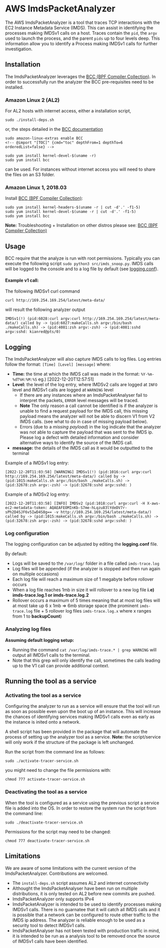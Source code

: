 # AWS ImdsPacketAnalyzer

The AWS ImdsPacketAnalyzer is a tool that traces TCP interactions with the EC2 Instance Metadata Service (IMDS). This can assist in identifying the processes making IMDSv1 calls on a host. Traces contain the `pid`, the `argv` used to launch the process, and the parent `pids` up to four levels deep. This information allow you to identify a Process making IMDSv1 calls for further investigation. 


## Installation
The ImdsPacketAnalyzer leverages the [BCC (BPF Compiler Collection)](https://github.com/iovisor/bcc). In order to successfully run the analyzer the BCC pre-requisites need to be installed.  

### Amazon Linux 2 (AL2)
For AL2 hosts with internet access, either a installation script,
```
sudo ./install-deps.sh
```
or, the steps detailed in the [BCC documentation](https://github.com/iovisor/bcc/blob/master/INSTALL.md#Amazon-Linux-2---Binary)

```
sudo amazon-linux-extras enable BCC
<!-- @import "[TOC]" {cmd="toc" depthFrom=1 depthTo=6 orderedList=false} -->

sudo yum install kernel-devel-$(uname -r)
sudo yum install bcc
```
can be used.  For instances without internet access you will need to share the files on an S3 folder.

### Amazon Linux 1, 2018.03

Install [BCC (BPF Compiler Collection)](https://github.com/iovisor/bcc/blob/master/INSTALL.md#Amazon-Linux-1---Binary):

```
sudo yum install kernel-headers-$(uname -r | cut -d'.' -f1-5)
sudo yum install kernel-devel-$(uname -r | cut -d'.' -f1-5)
sudo yum install bcc
```

**Note:** Troubleshooting + Installation on other distros please see: [BCC (BPF Compiler Collection)](https://github.com/iovisor/bcc/blob/master/INSTALL.md)


## Usage 
BCC require that the analyze is run with root permissions. Typically you can execute the following script `sudo python3 src/imds_snoop.py`. IMDS calls will be logged to the console and to a log file by default (see [logging.conf](logging.conf)). 

#### Example v1 call:
The following IMDSv1 curl command
```
curl http://169.254.169.254/latest/meta-data/
```
will result the following analyzer output
```
IMDSv1(!) (pid:6028:curl argv:curl http://169.254.169.254/latest/meta-data/) called by -> (pid:6027:makeCalls.sh argv:/bin/bash ./makeCalls.sh) -> (pid:4081:zsh argv:-zsh) -> (pid:4081:sshd argv:sshd: kianred@pts/0)
```

## Logging
The ImdsPacketAnalyzer will also capture IMDS calls to log files. Log entries follow the format: `[Time] [Level] [message]` where:
- **Time:** the time at which the IMDS call was made in the format: `%Y-%m-%dT%H:%M:%S` eg.) [2022-12-20T12:57:51]
- **Level:** the level of the log entry, where IMDSv2 calls are logged at `INFO` level and IMDSv1 calls are logged at `WARNING` level
    - If there are any instances where an ImdsPacketAnalyser fail to interpret the packets, `ERROR` level messages will be traced.
    - **Note** The only reason a call cannot be identified is if the analyzer is unable to find a request payload for the IMDS call, this missing payload means the analyzer will not be able to discern V1 from V2 IMDS calls. (see what to do in case of missing payload below).
    - Errors (due to a *missing payload*) in the log indicate that the analyzer was not able to capture the payload that was sent to the IMDS ip.  Please log a defect with detailed information and consider alternative ways to identify the source of the IMDS call.
- **message:** the details of the IMDS call as it would be outputted to the terminal

Example of a IMDSv1 log entry:
```
[2022-12-20T11:03:58] [WARNING] IMDSv1(!) (pid:1016:curl argv:curl http://169.254.169.254/latest/meta-data/) called by -> (pid:1015:makeCalls.sh argv:/bin/bash ./makeCalls.sh) -> (pid:32678:zsh argv:-zsh) -> (pid:32678:sshd argv:sshd: )
```
Example of a IMDSv2 log entry:
```
[2022-12-20T11:03:58] [INFO] IMDSv2 (pid:1018:curl argv:curl -H X-aws-ec2-metadata-token: AQAEAFEOMInKb-S7me-hLqzu83lYdeDV7r-sPh2D4SJF6v5IwD4S8g== -v http://169.254.169.254/latest/meta-data/) called by -> (pid:1015:makeCalls.sh argv:/bin/bash ./makeCalls.sh) -> (pid:32678:zsh argv:-zsh) -> (pid:32678:sshd argv:sshd: )
```

### Log configuration

The logging configuration can be adjusted by editing the **logging.conf** file.

By default:
- Logs will be saved to the `/var/log/` folder in a file called `imds-trace.log`
- Log files will be appended (if the analyzer is stopped and then run again on multiple occasions)
- Each log file will reach a maximum size of 1 megabyte before rollover occurs
- When a log file reaches 1mb in size it will rollover to a new log file **i.e) imds-trace.log.1 or imds-trace.log.2** 
- Rollover occurs a maximum of 5 times meaning that at most log files will at most take up 6 x 1mb => 6mb storage space (the prominent `imds-trace.log` file + 5 rollover log files `imds-trace.log.x` where x ranges from 1 to **backupCount**)

### Analyzing log files
**Assuming default logging setup:** 
- Running the command `cat /var/log/imds-trace.* | grep WARNING` will output all IMDSv1 calls to the terminal. 
- Note that this grep will only identify the call, sometimes the calls leading up to the V1 call can provide additional context.  

## Running the tool as a service

### Activating the tool as a service
Configuring the analyzer to run as a service will ensure that the tool will run as soon as possible even upon the boot up of an instance. This will increase the chances of identifying services making IMDSv1 calls even as early as the instance is inited onto a network. 

A shell script has been provided in the package that will automate the process of setting up the analyzer tool as a service. **Note:** the script/service will only work if the structure of the package is left unchanged. 

Run the script from the command line as follows:
```
sudo ./activate-tracer-service.sh
```

you might need to change the file permissions with:
```
chmod 777 activate-tracer-service.sh
```

### Deactivating the tool as a service
When the tool is configured as a service using the previous script a service file is added into the OS. In order to restore the system run the script from the command line:
```
sudo ./deactivate-tracer-service.sh
```
Permissions for the script may need to be changed:
```
chmod 777 deactivate-tracer-service.sh
```

## Limitations
We are aware of some limitations with the current version of the ImdsPacketAnalyzer.  Contributions are welcomed.
- The `install-deps.sh` script assumes AL2 and internet connectivity
- Althought the ImdsPacketAnalyser have been run on multiple distributions, it is only tested on AL2 before new commits are pushed.
- ImdsPacketAnalyzer only supports IPv4
- ImdsPacketAnalyzer is intended to be used to identify processes making IMDSv1 calls. There is no guarnatee that it will catch all IMDS calls and it is possible that a network can be configured to route other traffic to the IMDS ip address. The analyzer is reliable enough to be used as a security tool to detect IMDSv1 calls.
- ImdsPacketAnalyser has not been tested with production traffic in mind, it is intended to be run as a analysis tool to be removed once the source of IMDSv1 calls have been identified. 
